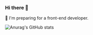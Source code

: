 ### Hi there 👋



 🌱 I'm preparing for a front-end developer.<br>
 
 
![Anurag's GitHub stats](https://github-readme-stats.vercel.app/api?username=myeongin0926&them=dark&show_icons=true&theme=radical)
<!--
**myeongin0926/myeongin0926** is a ✨ _special_ ✨ repository because its `README.md` (this file) appears on your GitHub profile.

